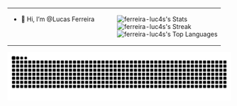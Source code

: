 <table border="0px">
  <tr>
    <td valign="top" width="50%">
      
- 👋 Hi, I’m @Lucas Ferreira  
 

    </td>
    <td valign="top" width="50%">

  ![ferreira-luc4s's Stats](https://github-readme-stats.vercel.app/api?username=ferreira-luc4s&theme=dark&show_icons=true&hide_border=false&count_private=true)  
  ![ferreira-luc4s's Streak](https://github-readme-streak-stats.herokuapp.com/?user=ferreira-luc4s&theme=dark&hide_border=false)  
  ![ferreira-luc4s's Top Languages](https://github-readme-stats.vercel.app/api/top-langs/?username=ferreira-luc4s&theme=dark&show_icons=true&hide_border=false&layout=compact)  

    </td>
  </tr>
</table>

<picture>
  <source media="(prefers-color-scheme: dark)" srcset="https://raw.githubusercontent.com/ferreira-luc4s/ferreira-luc4s/output/github-contribution-grid-snake-dark.svg">
  <source media="(prefers-color-scheme: light)" srcset="https://raw.githubusercontent.com/ferreira-luc4s/ferreira-luc4s/output/github-contribution-grid-snake.svg">
  <img alt="github contribution grid snake animation" src="https://raw.githubusercontent.com/ferreira-luc4s/ferreira-luc4s/output/github-contribution-grid-snake.svg">
</picture>


<!--
usando background white:
(url)![Snake animation](https://github.com/ferreira-luc4s/ferreira-luc4s/blob/output/github-contribution-grid-snake.svg) 
-->
